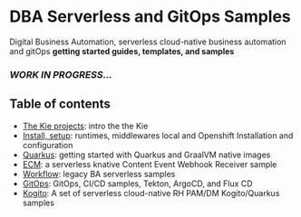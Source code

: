 # DBA Serverless and GitOps Samples

Digital Business Automation, serverless cloud-native business automation and gitOps **getting started guides, templates, and samples**

###                         *WORK IN PROGRESS...*

## Table of contents

- [The Kie projects](kie): intro the the Kie
- [Install, setup](_install-setup/README.md): runtimes, middlewares local and Openshift Installation and configuration
- [Quarkus](quarkus): getting started with Quarkus and GraalVM native images
- [ECM](ecm): a serverless knative Content Event Webhook Receiver sample
- [Workflow](workflow): legacy BA serverless samples
- [GitOps](gitops): GitOps, CI/CD samples, Tekton, ArgoCD, and Flux CD
- [Kogito](kogito): A set of serverless cloud-native RH PAM/DM Kogito/Quarkus samples